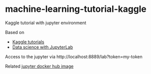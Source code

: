 # machine-learning-tutorial-kaggle
Kaggle tutorial with jupyter environment

Based on

* [Kaggle tutorials](https://www.kaggle.com/learn)
* [Data science with JupyterLab](https://docs.docker.com/guides/jupyter/)

Access to the jupyter via http://localhost:8889/lab?token=my-token

Related [jupyter docker hub image](https://hub.docker.com/repository/docker/miquelmarinoespinosa/jupyter-python-machine-learning/general)
